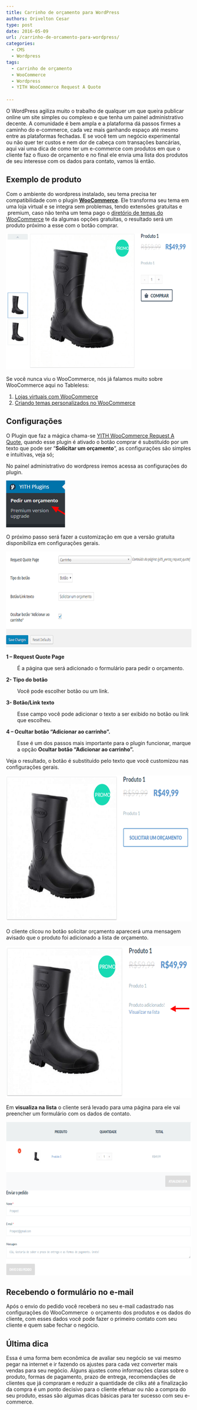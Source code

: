 ```yaml
---
title: Carrinho de orçamento para WordPress
authors: Orivelton Cesar
type: post
date: 2016-05-09
url: /carrinho-de-orcamento-para-wordpress/
categories:
  - CMS
  - Wordpress
tags:
  - carrinho de orçamento
  - WooCommerce
  - Wordpress
  - YITH WooCommerce Request A Quote

---
```

O WordPress agiliza muito o trabalho de qualquer um que queira publicar online um site simples ou complexo e que tenha um painel administrativo decente. A comunidade é bem ampla e a plataforma dá passos firmes a caminho do e-commerce, cada vez mais ganhando espaço até mesmo entre as plataformas fechadas. E se você tem um negócio experimental ou não quer ter custos e nem dor de cabeça com transações bancárias, aqui vai uma dica de como ter um e-commerce com produtos em que o cliente faz o fluxo de orçamento e no final ele envia uma lista dos produtos de seu interesse com os dados para contato, vamos lá então.

## Exemplo de produto

Com o ambiente do wordpress instalado, seu tema precisa ter compatibilidade com o plugin **<a href="https://br.wordpress.org/plugins/woocommerce/screenshots/" target="_blank">WooCommerce</a>**. Ele transforma seu tema em uma loja virtual e se integra sem problemas, tendo extensões gratuitas e  premium, caso não tenha um tema pago o <a href="https://wordpress.org/themes/author/woothemes/" target="_blank">diretório de temas do WooCommerce</a> te da algumas opções gratuitas, o resultado será um produto próximo a esse com o botão comprar.

<img class="alignnone  wp-image-53980" src="https://raw.githubusercontent.com/diegoeis/tableless-static-images/master/2016/05/botao-comprar.png" alt="botao-comprar" width="643" height="368" />

Se você nunca viu o WooCommerce, nós já falamos muito sobre WooCommerce aqui no Tableless:

  1. [Lojas virtuais com WooCommerce][1]
  2. [Criando temas personalizados no WooCommerce][2]

## Configurações

O Plugin que faz a mágica chama-se <a href="https://wordpress.org/plugins/yith-woocommerce-request-a-quote/" target="_blank">YITH WooCommerce Request A Quote</a>, quando esse plugin é ativado o botão comprar é substituído por um texto que pode ser &#8220;**Solicitar um orçamento**&#8220;, as configurações são simples e intuitivas, veja só;

No painel administrativo do wordpress iremos acessa as configurações do plugin.

<img class="alignnone size-full wp-image-53982" src="https://raw.githubusercontent.com/diegoeis/tableless-static-images/master/2016/05/acesso-painel.png" alt="acesso-painel" width="160" height="127" />

O próximo passo será fazer a customização em que a versão gratuita disponibiliza em configurações gerais.

<img class="alignnone  wp-image-53984" src="https://raw.githubusercontent.com/diegoeis/tableless-static-images/master/2016/05/passo-a-passo.png" alt="passo-a-passo" width="745" height="260" />

**1 &#8211; Request Quote Page**

<p style="padding-left: 30px">
  É a página que será adicionado o formulário para pedir o orçamento.
</p>

**2- Tipo do botão**

<p style="padding-left: 30px">
  Você pode escolher botão ou um link.
</p>

**3- Botão/Link texto**

<p style="padding-left: 30px">
  Esse campo você pode adicionar o texto a ser exibido no botão ou link que escolheu.
</p>

**4 &#8211; Ocultar botão &#8220;Adicionar ao carrinho&#8221;.**

<p style="padding-left: 30px">
  Esse é um dos passos mais importante para o plugin funcionar, marque a opção <strong>Ocultar botão &#8220;Adicionar ao carrinho&#8221;.</strong>
</p>

Veja o resultado, o botão é substituído pelo texto que você customizou nas configurações gerais.

<img class="alignnone  wp-image-53985" src="https://raw.githubusercontent.com/diegoeis/tableless-static-images/master/2016/05/pedido-de-orcamento.png" alt="pedido-de-orcamento" width="653" height="397" />

O cliente clicou no botão solicitar orçamento aparecerá uma mensagem avisado que o produto foi adicionado a lista de orçamento.

<img class="alignnone size-full wp-image-53986" src="https://raw.githubusercontent.com/diegoeis/tableless-static-images/master/2016/05/click-botao.png" alt="click-botao" width="644" height="412" />

Em **visualiza na lista** o cliente será levado para uma página para ele vai preencher um formulário com os dados de contato.

<img class="alignnone  wp-image-53987" src="https://raw.githubusercontent.com/diegoeis/tableless-static-images/master/2016/05/finalização.png" alt="finalização" width="748" height="417" />

## Recebendo o formulário no e-mail

Após o envio do pedido você receberá no seu e-mail cadastrado nas configurações do WooCommerce  o orçamento dos produtos e os dados do cliente, com esses dados você pode fazer o primeiro contato com seu cliente e quem sabe fechar o negócio.

## Última dica

Essa é uma forma bem econômica de avaliar seu negócio se vai mesmo pegar na internet e ir fazendo os ajustes para cada vez converter mais vendas para seu negócio. Alguns ajustes como informações claras sobre o produto, formas de pagamento, prazo de entrega, recomendações de clientes que já compraram e reduzir a quantidade de cliks até a finalização da compra é um ponto decisivo para o cliente efetuar ou não a compra do seu produto, essas são algumas dicas básicas para ter sucesso com seu e-commerce.

 [1]: http://tableless.com.br/lojas-virtuais-com-woocommerce/
 [2]: http://tableless.com.br/lojas-virtuais-com-woocommerce-ii-criando-temas-personalizados/